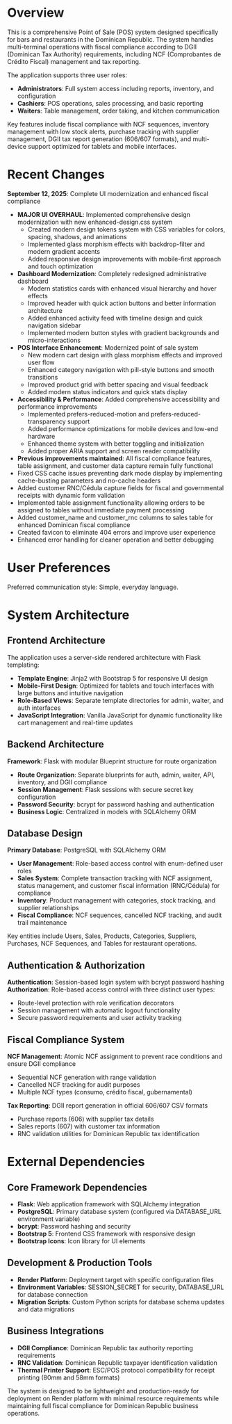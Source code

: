 # Overview

This is a comprehensive Point of Sale (POS) system designed specifically for bars and restaurants in the Dominican Republic. The system handles multi-terminal operations with fiscal compliance according to DGII (Dominican Tax Authority) requirements, including NCF (Comprobantes de Crédito Fiscal) management and tax reporting.

The application supports three user roles:
- **Administrators**: Full system access including reports, inventory, and configuration
- **Cashiers**: POS operations, sales processing, and basic reporting
- **Waiters**: Table management, order taking, and kitchen communication

Key features include fiscal compliance with NCF sequences, inventory management with low stock alerts, purchase tracking with supplier management, DGII tax report generation (606/607 formats), and multi-device support optimized for tablets and mobile interfaces.

# Recent Changes

**September 12, 2025**: Complete UI modernization and enhanced fiscal compliance
- **MAJOR UI OVERHAUL**: Implemented comprehensive design modernization with new enhanced-design.css system
  - Created modern design tokens system with CSS variables for colors, spacing, shadows, and animations
  - Implemented glass morphism effects with backdrop-filter and modern gradient accents
  - Added responsive design improvements with mobile-first approach and touch optimization
- **Dashboard Modernization**: Completely redesigned administrative dashboard
  - Modern statistics cards with enhanced visual hierarchy and hover effects
  - Improved header with quick action buttons and better information architecture
  - Added enhanced activity feed with timeline design and quick navigation sidebar
  - Implemented modern button styles with gradient backgrounds and micro-interactions
- **POS Interface Enhancement**: Modernized point of sale system
  - New modern cart design with glass morphism effects and improved user flow
  - Enhanced category navigation with pill-style buttons and smooth transitions
  - Improved product grid with better spacing and visual feedback
  - Added modern status indicators and quick stats display
- **Accessibility & Performance**: Added comprehensive accessibility and performance improvements
  - Implemented prefers-reduced-motion and prefers-reduced-transparency support
  - Added performance optimizations for mobile devices and low-end hardware
  - Enhanced theme system with better toggling and initialization
  - Added proper ARIA support and screen reader compatibility
- **Previous improvements maintained**: All fiscal compliance features, table assignment, and customer data capture remain fully functional
- Fixed CSS cache issues preventing dark mode display by implementing cache-busting parameters and no-cache headers
- Added customer RNC/Cédula capture fields for fiscal and governmental receipts with dynamic form validation 
- Implemented table assignment functionality allowing orders to be assigned to tables without immediate payment processing
- Added customer_name and customer_rnc columns to sales table for enhanced Dominican fiscal compliance
- Created favicon to eliminate 404 errors and improve user experience
- Enhanced error handling for cleaner operation and better debugging

# User Preferences

Preferred communication style: Simple, everyday language.

# System Architecture

## Frontend Architecture
The application uses a server-side rendered architecture with Flask templating:
- **Template Engine**: Jinja2 with Bootstrap 5 for responsive UI design
- **Mobile-First Design**: Optimized for tablets and touch interfaces with large buttons and intuitive navigation
- **Role-Based Views**: Separate template directories for admin, waiter, and auth interfaces
- **JavaScript Integration**: Vanilla JavaScript for dynamic functionality like cart management and real-time updates

## Backend Architecture
**Framework**: Flask with modular Blueprint structure for route organization
- **Route Organization**: Separate blueprints for auth, admin, waiter, API, inventory, and DGII compliance
- **Session Management**: Flask sessions with secure secret key configuration
- **Password Security**: bcrypt for password hashing and authentication
- **Business Logic**: Centralized in models with SQLAlchemy ORM

## Database Design
**Primary Database**: PostgreSQL with SQLAlchemy ORM
- **User Management**: Role-based access control with enum-defined user roles
- **Sales System**: Complete transaction tracking with NCF assignment, status management, and customer fiscal information (RNC/Cédula) for compliance
- **Inventory**: Product management with categories, stock tracking, and supplier relationships
- **Fiscal Compliance**: NCF sequences, cancelled NCF tracking, and audit trail maintenance

Key entities include Users, Sales, Products, Categories, Suppliers, Purchases, NCF Sequences, and Tables for restaurant operations.

## Authentication & Authorization
**Authentication**: Session-based login system with bcrypt password hashing
**Authorization**: Role-based access control with three distinct user types:
- Route-level protection with role verification decorators
- Session management with automatic logout functionality
- Secure password requirements and user activity tracking

## Fiscal Compliance System
**NCF Management**: Atomic NCF assignment to prevent race conditions and ensure DGII compliance
- Sequential NCF generation with range validation
- Cancelled NCF tracking for audit purposes
- Multiple NCF types (consumo, crédito fiscal, gubernamental)

**Tax Reporting**: DGII report generation in official 606/607 CSV formats
- Purchase reports (606) with supplier tax details
- Sales reports (607) with customer tax information
- RNC validation utilities for Dominican Republic tax identification

# External Dependencies

## Core Framework Dependencies
- **Flask**: Web application framework with SQLAlchemy integration
- **PostgreSQL**: Primary database system (configured via DATABASE_URL environment variable)
- **bcrypt**: Password hashing and security
- **Bootstrap 5**: Frontend CSS framework with responsive design
- **Bootstrap Icons**: Icon library for UI elements

## Development & Production Tools
- **Render Platform**: Deployment target with specific configuration files
- **Environment Variables**: SESSION_SECRET for security, DATABASE_URL for database connection
- **Migration Scripts**: Custom Python scripts for database schema updates and data migrations

## Business Integrations
- **DGII Compliance**: Dominican Republic tax authority reporting requirements
- **RNC Validation**: Dominican Republic taxpayer identification validation
- **Thermal Printer Support**: ESC/POS protocol compatibility for receipt printing (80mm and 58mm formats)

The system is designed to be lightweight and production-ready for deployment on Render platform with minimal resource requirements while maintaining full fiscal compliance for Dominican Republic business operations.